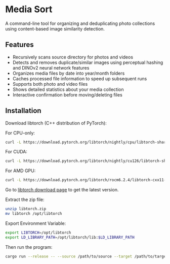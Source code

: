 # Media Sort

A command-line tool for organizing and deduplicating photo collections using content-based image similarity detection.

## Features

- Recursively scans source directory for photos and videos
- Detects and removes duplicate/similar images using perceptual hashing and DINOv2 neural network features
- Organizes media files by date into year/month folders
- Caches processed file information to speed up subsequent runs
- Supports both photo and video files
- Shows detailed statistics about your media collection
- Interactive confirmation before moving/deleting files

## Installation

Download libtorch (C++ distribution of PyTorch):

For CPU-only:

```bash
curl -L https://download.pytorch.org/libtorch/nightly/cpu/libtorch-shared-with-deps-latest.zip -o libtorch.zip
```

For CUDA:

```bash
curl -L https://download.pytorch.org/libtorch/nightly/cu126/libtorch-shared-with-deps-latest.zip -o libtorch-gpu.zip
```

For AMD GPU:

```bash
curl -L https://download.pytorch.org/libtorch/rocm6.2.4/libtorch-cxx11-abi-shared-with-deps-2.6.0%2Brocm6.2.4.zip -o libtorch-amd.zip
```

Go to [libtorch download page](https://pytorch.org/get-started/locally/) to get the latest version.

Extract the zip file:

```bash
unzip libtorch.zip
mv libtorch /opt/libtorch
```

Export Environment Variable:

```bash
export LIBTORCH=/opt/libtorch
export LD_LIBRARY_PATH=/opt/libtorch/lib:$LD_LIBRARY_PATH
```

Then run the program:

```bash
cargo run --release -- --source /path/to/source --target /path/to/target
```







